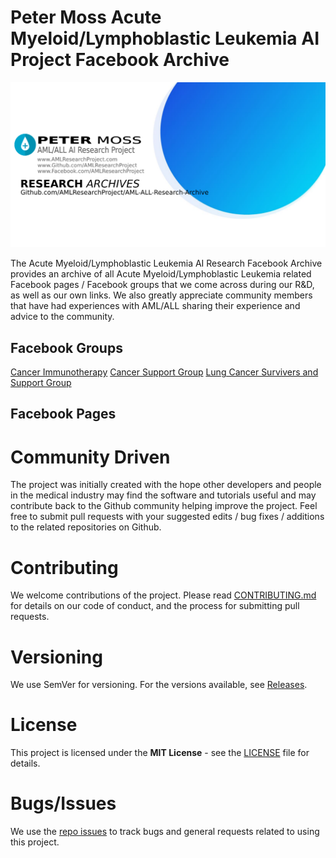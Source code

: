 # Peter Moss Acute Myeloid/Lymphoblastic Leukemia AI Project Facebook Archive

![Peter Moss Acute Myeloid/Lymphoblastic Leukemia AI Research Project Archive](Media/Images/research-archives-banner.png)

The Acute Myeloid/Lymphoblastic Leukemia AI Research Facebook Archive provides an archive of all Acute Myeloid/Lymphoblastic Leukemia related Facebook pages / Facebook groups that we come across during our R&D, as well as our own links. We also greatly appreciate community members that have had experiences with AML/ALL sharing their experience and advice to the community.

## Facebook Groups

[Cancer Immunotherapy](https://www.facebook.com/groups/252330808959384 "Cancer Immunotherapy")
[Cancer Support Group](https://www.facebook.com/groups/1071896989551895 "Cancer Support Group")
[Lung Cancer Survivers and Support Group](https://www.facebook.com/groups/LungcancerSurvivors "Lung Cancer Survivers and Support Group")

## Facebook Pages

# Community Driven

The project was initially created with the hope other developers and people in the medical industry may find the software and tutorials useful and may contribute back to the Github community helping improve the project. Feel free to submit pull requests with your suggested edits / bug fixes / additions to the related repositories on Github.

# Contributing

We welcome contributions of the project. Please read [CONTRIBUTING.md](https://github.com/AMLResearchProject/AML-ALL-Research-Archive/blob/master/CONTRIBUTING.md "CONTRIBUTING.md") for details on our code of conduct, and the process for submitting pull requests.

# Versioning

We use SemVer for versioning. For the versions available, see [Releases](https://github.com/AMLResearchProject/AML-ALL-Research-Archive/releases "Releases").

# License

This project is licensed under the **MIT License** - see the [LICENSE](https://github.com/AMLResearchProject/AML-ALL-Research-Archive/blob/master/LICENSE "LICENSE") file for details.

# Bugs/Issues

We use the [repo issues](https://github.com/AMLResearchProject/AML-ALL-Research-Archive/issues "repo issues") to track bugs and general requests related to using this project.

